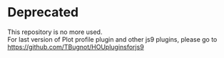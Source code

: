 Deprecated
==========

This repository is no more used.  
For last version of Plot profile plugin and other js9 plugins, please go to https://github.com/TBugnot/HOUpluginsforjs9
